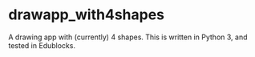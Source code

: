 # drawapp_with4shapes
A drawing app with (currently) 4 shapes.
This is written in Python 3, and tested in Edublocks.
